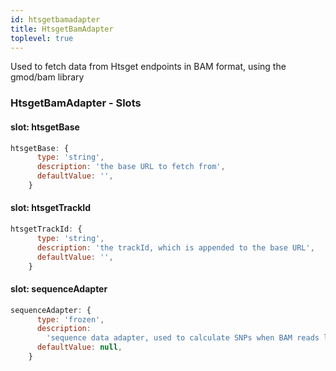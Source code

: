 ```yaml
---
id: htsgetbamadapter
title: HtsgetBamAdapter
toplevel: true
---
```


Used to fetch data from Htsget endpoints in BAM format, using the gmod/bam library

### HtsgetBamAdapter - Slots

#### slot: htsgetBase

```js
htsgetBase: {
      type: 'string',
      description: 'the base URL to fetch from',
      defaultValue: '',
    }
```

#### slot: htsgetTrackId

```js
htsgetTrackId: {
      type: 'string',
      description: 'the trackId, which is appended to the base URL',
      defaultValue: '',
    }
```

#### slot: sequenceAdapter

```js
sequenceAdapter: {
      type: 'frozen',
      description:
        'sequence data adapter, used to calculate SNPs when BAM reads lacking MD tags',
      defaultValue: null,
    }
```
